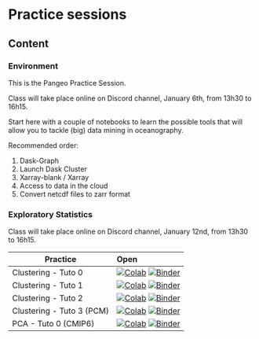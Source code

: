 # Practice sessions

## Content

### Environment

This is the Pangeo Practice Session. 

Class will take place online on Discord channel, January 6th, from 13h30 to 16h15.

Start here with a couple of notebooks to learn the possible tools that will allow you to tackle (big) data mining in oceanography.

Recommended order:

1. Dask-Graph
1. Launch Dask Cluster
1. Xarray-blank / Xarray
1. Access to data in the cloud
1. Convert netcdf files to zarr format


### Exploratory Statistics

Class will take place online on Discord channel, January 12nd, from 13h30 to 16h15.

| Practice | Open |
|------------|:--------------|
| Clustering - Tuto 0 | [![Colab](https://img.shields.io/static/v1?label=Google&message=Open+with+Colab&color=blue&style=plastic&logo=google-colab)](https://colab.research.google.com/github/obidam/ds2-2020/blob/ds2-2021/practice/exploratory_statitics/Clustering-Tuto-0.ipynb) [![Binder](https://img.shields.io/static/v1.svg?logo=Jupyter&label=Binder&message=Open+with+Pangeo&color=blue)](https://binder.pangeo.io/v2/gh/obidam/ds2-2020/ds2-2021?filepath=practice%2Fexploratory_statitics%2FClustering-Tuto-0.ipynb) |
| Clustering - Tuto 1 | [![Colab](https://img.shields.io/static/v1?label=Google&message=Open+with+Colab&color=blue&style=plastic&logo=google-colab)](https://colab.research.google.com/github/obidam/ds2-2020/blob/ds2-2021/practice/exploratory_statitics/Clustering-Tuto-1.ipynb) [![Binder](https://img.shields.io/static/v1.svg?logo=Jupyter&label=Binder&message=Open+with+Pangeo&color=blue)](https://binder.pangeo.io/v2/gh/obidam/ds2-2020/ds2-2021?filepath=practice%2Fexploratory_statitics%2FClustering-Tuto-1.ipynb) |
| Clustering - Tuto 2 | [![Colab](https://img.shields.io/static/v1?label=Google&message=Open+with+Colab&color=blue&style=plastic&logo=google-colab)](https://colab.research.google.com/github/obidam/ds2-2020/blob/ds2-2021/practice/exploratory_statitics/Clustering-Tuto-2.ipynb) [![Binder](https://img.shields.io/static/v1.svg?logo=Jupyter&label=Binder&message=Open+with+Pangeo&color=blue)](https://binder.pangeo.io/v2/gh/obidam/ds2-2020/ds2-2021?filepath=practice%2Fexploratory_statitics%2FClustering-Tuto-2.ipynb) |
| Clustering - Tuto 3 (PCM)| [![Colab](https://img.shields.io/static/v1?label=Google&message=Open+with+Colab&color=blue&style=plastic&logo=google-colab)](https://colab.research.google.com/github/obidam/ds2-2020/blob/ds2-2021/practice/exploratory_statitics/Clustering-Tuto-3-PCM.ipynb) [![Binder](https://img.shields.io/static/v1.svg?logo=Jupyter&label=Binder&message=Open+with+Pangeo&color=blue)](https://binder.pangeo.io/v2/gh/obidam/ds2-2020/ds2-2021?filepath=practice%2Fexploratory_statitics%2FClustering-Tuto-3-PCM.ipynb) |
| PCA - Tuto 0 (CMIP6) | [![Colab](https://img.shields.io/static/v1?label=Google&message=Open+with+Colab&color=blue&style=plastic&logo=google-colab)](https://colab.research.google.com/github/obidam/ds2-2020/blob/ds2-2021/practice/exploratory_statitics/PCA-Tuto-0.ipynb) [![Binder](https://img.shields.io/static/v1.svg?logo=Jupyter&label=Binder&message=Open+with+Pangeo&color=blue)](https://binder.pangeo.io/v2/gh/obidam/ds2-2020/ds2-2021?filepath=practice%2Fexploratory_statitics%2FPCA-Tuto-0.ipynb) |